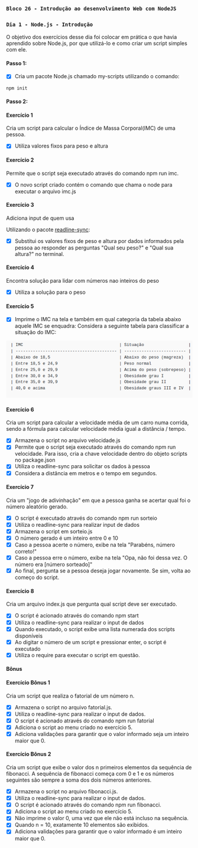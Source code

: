 ### `Bloco 26 - Introdução ao desenvolvimento Web com NodeJS`

### `Dia 1 - Node.js - Introdução`

O objetivo dos exercícios desse dia foi colocar em prática o que havia aprendido sobre Node.js, por que utilizá-lo e como criar um script simples com ele.

#### Passo 1:

- [x] Cria um pacote Node.js chamado my-scripts utilizando o comando:
```
npm init
```

#### Passo 2:

#### Exercício 1

Cria um script para calcular o Índice de Massa Corporal(IMC) de uma pessoa.

- [x] Utiliza valores fixos para peso e altura

#### Exercício 2

Permite que o script seja executado através do comando npm run imc.

- [x] O novo script criado contém o comando que chama o node para executar o arquivo imc.js

#### Exercício 3

Adiciona input de quem usa

Utilizando o pacote [readline-sync](https://www.npmjs.com/package/readline-sync#utility_methods):

- [x] Substitui os valores fixos de peso e altura por dados informados pela pessoa ao responder as perguntas "Qual seu peso?" e "Qual sua altura?" no terminal.

#### Exercício 4

Encontra solução para lidar com números nao inteiros do peso

- [x] Utiliza a solução para o peso

#### Exercício 5

- [x] Imprime o IMC na tela e também em qual categoria da tabela abaixo aquele IMC se enquadra:
Considera a seguinte tabela para classificar a situação do IMC:

![tabela-imc](images/tabela-imc.png)

#### Exercício 6

Cria um script para calcular a velocidade média de um carro numa corrida, sendo a fórmula para calcular velocidade média igual a distância / tempo.

- [x] Armazena o script no arquivo velocidade.js
- [x] Permite que o script seja executado através do comando npm run velocidade. Para isso, cria a chave velocidade dentro do objeto scripts no package.json
- [x] Utiliza o readline-sync para solicitar os dados à pessoa
- [x] Considera a distância em metros e o tempo em segundos.

#### Exercício 7

Cria um "jogo de adivinhação" em que a pessoa ganha se acertar qual foi o número aleatório gerado.

- [x] O script é executado através do comando npm run sorteio
- [x] Utiliza o readline-sync para realizar input de dados
- [x] Armazena o script em sorteio.js 
- [x] O número gerado é um inteiro entre 0 e 10
- [x] Caso a pessoa acerte o número, exibe na tela "Parabéns, número correto!"
- [x] Caso a pessoa erre o número, exibe na tela "Opa, não foi dessa vez. O número era [número sorteado]"
- [x] Ao final, pergunta se a pessoa deseja jogar novamente. Se sim, volta ao começo do script.

#### Exercício 8

Cria um arquivo index.js que pergunta qual script deve ser executado.

- [x] O script é acionado através do comando npm start
- [x] Utiliza o readline-sync para realizar o input de dados
- [x] Quando executado, o script exibe uma lista numerada dos scripts disponíveis
- [x] Ao digitar o número de um script e pressionar enter, o script é executado
- [x] Utiliza o require para executar o script em questão.

#### Bônus

#### Exercício Bônus 1

Cria um script que realiza o fatorial de um número n.

- [x] Armazena o script no arquivo fatorial.js.
- [x] Utiliza o readline-sync para realizar o input de dados.
- [x] O script é acionado através do comando npm run fatorial
- [x] Adiciona o script ao menu criado no exercício 5.
- [x] Adiciona validações para garantir que o valor informado seja um inteiro maior que 0.

#### Exercício Bônus 2

Cria um script que exibe o valor dos n primeiros elementos da sequência de fibonacci.
A sequência de fibonacci começa com 0 e 1 e os números seguintes são sempre a soma dos dois números anteriores.

- [x] Armazena o script no arquivo fibonacci.js.
- [x] Utiliza o readline-sync para realizar o input de dados.
- [x] O script é acionado através do comando npm run fibonacci.
- [x] Adiciona o script ao menu criado no exercício 5.
- [x] Não imprime o valor 0, uma vez que ele não está incluso na sequência.
- [x] Quando n = 10, exatamente 10 elementos são exibidos.
- [x] Adiciona validações para garantir que o valor informado é um inteiro maior que 0.

